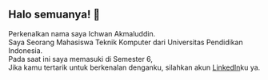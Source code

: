 ## Halo semuanya! 👋
Perkenalkan nama saya Ichwan Akmaluddin.<br>
Saya Seorang Mahasiswa Teknik Komputer dari Universitas Pendidikan Indonesia.<br>
Pada saat ini saya memasuki di Semester 6,<br>
Jika kamu tertarik untuk berkenalan denganku, silahkan akun [LinkedIn](www.linkedin.com/in/ichwan-akmaluddin)ku ya.

<!--
**IchwanAK/IchwanAK** is a ✨ _special_ ✨ repository because its `README.md` (this file) appears on your GitHub profile.

Here are some ideas to get you started:

- 🔭 I’m currently working on ...
- 🌱 I’m currently learning ...
- 👯 I’m looking to collaborate on ...
- 🤔 I’m looking for help with ...
- 💬 Ask me about ...
- 📫 How to reach me: ...
- 😄 Pronouns: ...
- ⚡ Fun fact: ...
-->
